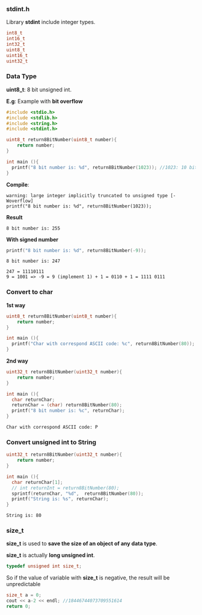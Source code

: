 ### stdint.h

Library **stdint** include integer types.

```c
int8_t
int16_t
int32_t
uint8_t
uint16_t
uint32_t
```

### Data Type 

**uint8_t**: 8 bit unsigned int.

**E.g**: Example with **bit overflow**

```c
#include <stdio.h>
#include <stdlib.h>
#include <string.h>     
#include <stdint.h>

uint8_t return8BitNumber(uint8_t number){
    return number;
}

int main (){
  printf("8 bit number is: %d", return8BitNumber(1023)); //1023: 10 bit
}
```

**Compile**:  

```
warning: large integer implicitly truncated to unsigned type [-Woverflow]
printf("8 bit number is: %d", return8BitNumber(1023));
```

**Result**

```
8 bit number is: 255
```

**With signed number**

```c
printf("8 bit number is: %d", return8BitNumber(-9));
```

```
8 bit number is: 247
```

```
247 = 11110111 
9 = 1001 => -9 = 9 (implement 1) + 1 = 0110 + 1 = 1111 0111
```

### Convert to char

**1st way**

```c
uint8_t return8BitNumber(uint8_t number){
    return number;
}

int main (){
  printf("Char with correspond ASCII code: %c", return8BitNumber(80));
}
```

**2nd way**

```c
uint32_t return8BitNumber(uint32_t number){
    return number;
}

int main (){
  char returnChar;
  returnChar = (char) return8BitNumber(80);
  printf("8 bit number is: %c", returnChar);
}
```

```
Char with correspond ASCII code: P
```

### Convert unsigned int to String

```c
uint32_t return8BitNumber(uint32_t number){
    return number;
}

int main (){
  char returnChar[1];
  // int returnInt = return8BitNumber(80);
  sprintf(returnChar, "%d",  return8BitNumber(80));
  printf("String is: %s", returnChar);
}
```

```
String is: 80    
```

### size_t

**size_t** is used to **save the size of an object of any data type**.

**size_t** is actually **long unsigned int**.

```c
typedef unsigned int size_t;
```

So if the value of variable with **size_t** is negative, the result will be unpredictable

```c
size_t a = 0;
cout << a-2 << endl; //18446744073709551614
return 0;
```